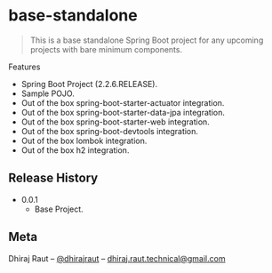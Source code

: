 # base-standalone
> This is a base standalone Spring Boot project for any upcoming projects with bare minimum components.

Features
* Spring Boot Project (2.2.6.RELEASE).
* Sample POJO.
* Out of the box spring-boot-starter-actuator integration.
* Out of the box spring-boot-starter-data-jpa integration.
* Out of the box spring-boot-starter-web integration.
* Out of the box spring-boot-devtools integration.
* Out of the box lombok integration.
* Out of the box h2 integration.

## Release History

* 0.0.1
    * Base Project.

## Meta

Dhiraj Raut – [@dhirajraut](https://github.com/dhirajraut) – dhiraj.raut.technical@gmail.com